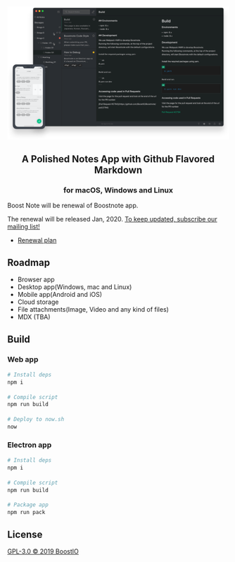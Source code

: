 ![uiimage](./static/img_ui.svg)

<h2 align='center'>A Polished Notes App with Github Flavored Markdown</h2>
<h3 align="center">for macOS, Windows and Linux</h5>

Boost Note will be renewal of Boostnote app.

The renewal will be released Jan, 2020. [To keep updated, subscribe our mailing list!](https://boostnote.io/#subscribe)

- [Renewal plan](https://github.com/BoostIO/Boostnote.next/issues/67)

## Roadmap

- Browser app
- Desktop app(Windows, mac and Linux)
- Mobile app(Android and iOS)
- Cloud storage
- File attachments(Image, Video and any kind of files)
- MDX (TBA)

## Build

### Web app

```sh
# Install deps
npm i

# Compile script
npm run build

# Deploy to now.sh
now
```

### Electron app

```sh
# Install deps
npm i

# Compile script
npm run build

# Package app
npm run pack
```

## License

[GPL-3.0 © 2019 BoostIO](./LICENSE.md)
